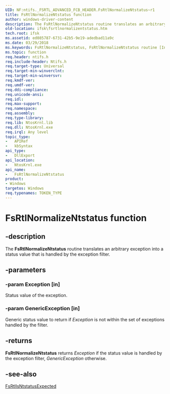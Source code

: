 ```yaml
---
UID: NF:ntifs._FSRTL_ADVANCED_FCB_HEADER.FsRtlNormalizeNtstatus~r1
title: FsRtlNormalizeNtstatus function
author: windows-driver-content
description: The FsRtlNormalizeNtstatus routine translates an arbitrary exception into a status value that is handled by the exception filter.
old-location: ifsk\fsrtlnormalizentstatus.htm
tech.root: ifsk
ms.assetid: ed085787-6731-42b5-9e19-adedbad11a9c
ms.date: 03/29/2018
ms.keywords: FsRtlNormalizeNtstatus, FsRtlNormalizeNtstatus routine [Installable File System Drivers], fsrtlref_f31a9a77-7deb-4919-bfae-874958b15c7f.xml, ifsk.fsrtlnormalizentstatus, ntifs/FsRtlNormalizeNtstatus
ms.topic: function
req.header: ntifs.h
req.include-header: Ntifs.h
req.target-type: Universal
req.target-min-winverclnt:
req.target-min-winversvr:
req.kmdf-ver:
req.umdf-ver:
req.ddi-compliance:
req.unicode-ansi:
req.idl:
req.max-support:
req.namespace:
req.assembly:
req.type-library:
req.lib: NtosKrnl.lib
req.dll: NtosKrnl.exe
req.irql: Any level
topic_type:
-	APIRef
-	kbSyntax
api_type:
-	DllExport
api_location:
-	NtosKrnl.exe
api_name:
-	FsRtlNormalizeNtstatus
product:
- Windows
targetos: Windows
req.typenames: TOKEN_TYPE
---
```


# FsRtlNormalizeNtstatus function


## -description


The <b>FsRtlNormalizeNtstatus</b> routine translates an arbitrary exception into a status value that is handled by the exception filter.


## -parameters




### -param Exception [in]

Status value of the exception.


### -param GenericException [in]

Generic status value to return if <i>Exception</i> is not within the set of exceptions handled by the filter.


## -returns



<b>FsRtlNormalizeNtstatus</b> returns <i>Exception</i> if the status value is handled by the exception filter, <i>GenericException</i> otherwise.




## -see-also




<a href="https://msdn.microsoft.com/library/windows/hardware/ff546860">FsRtlIsNtstatusExpected</a>
 

 

